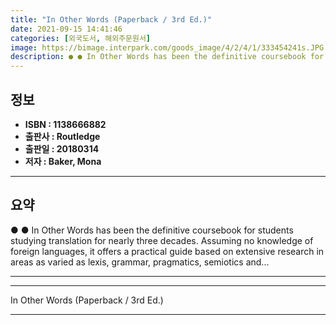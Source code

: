 ```yaml
---
title: "In Other Words (Paperback / 3rd Ed.)"
date: 2021-09-15 14:41:46
categories: [외국도서, 해외주문원서]
image: https://bimage.interpark.com/goods_image/4/2/4/1/333454241s.JPG
description: ● ● In Other Words has been the definitive coursebook for students studying translation for nearly three decades. Assuming no knowledge of foreign languages,
---
```


## **정보**

- **ISBN : 1138666882**
- **출판사 : Routledge**
- **출판일 : 20180314**
- **저자 : Baker, Mona**

------



## **요약**

●  ●  In Other Words has been the definitive coursebook for students studying translation for nearly three decades. Assuming no knowledge of foreign languages, it offers a practical guide based on extensive research in areas as varied as lexis, grammar, pragmatics, semiotics and... 

------



------


In Other Words (Paperback / 3rd Ed.) 

------


